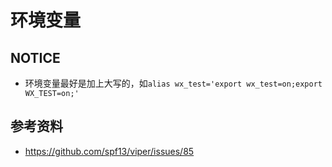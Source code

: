 # 环境变量

## NOTICE
 - 环境变量最好是加上大写的，如`alias wx_test='export wx_test=on;export WX_TEST=on;'`

## 参考资料
 - https://github.com/spf13/viper/issues/85